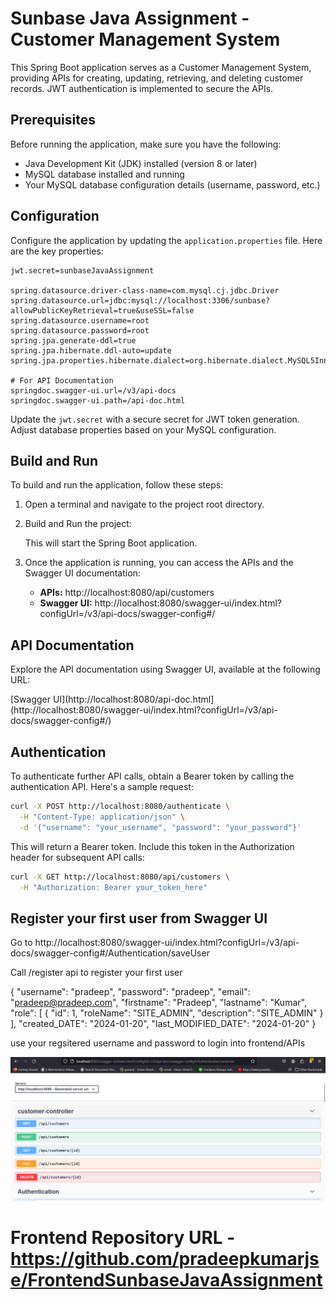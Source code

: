 # Sunbase Java Assignment - Customer Management System
 
This Spring Boot application serves as a Customer Management System, providing APIs for creating, updating, retrieving, and deleting customer records. JWT authentication is implemented to secure the APIs.

## Prerequisites

Before running the application, make sure you have the following:

- Java Development Kit (JDK) installed (version 8 or later)
- MySQL database installed and running
- Your MySQL database configuration details (username, password, etc.)

## Configuration

Configure the application by updating the `application.properties` file. Here are the key properties:

```properties
jwt.secret=sunbaseJavaAssignment

spring.datasource.driver-class-name=com.mysql.cj.jdbc.Driver
spring.datasource.url=jdbc:mysql://localhost:3306/sunbase?allowPublicKeyRetrieval=true&useSSL=false
spring.datasource.username=root
spring.datasource.password=root
spring.jpa.generate-ddl=true
spring.jpa.hibernate.ddl-auto=update
spring.jpa.properties.hibernate.dialect=org.hibernate.dialect.MySQL5InnoDBDialect

# For API Documentation
springdoc.swagger-ui.url=/v3/api-docs
springdoc.swagger-ui.path=/api-doc.html
```

Update the `jwt.secret` with a secure secret for JWT token generation. Adjust database properties based on your MySQL configuration.

## Build and Run

To build and run the application, follow these steps:

1. Open a terminal and navigate to the project root directory.
2. Build and Run the project:

   This will start the Spring Boot application.

4. Once the application is running, you can access the APIs and the Swagger UI documentation:

   - **APIs:** http://localhost:8080/api/customers
   - **Swagger UI:** http://localhost:8080/swagger-ui/index.html?configUrl=/v3/api-docs/swagger-config#/

## API Documentation

Explore the API documentation using Swagger UI, available at the following URL:

[Swagger UI](http://localhost:8080/api-doc.html](http://localhost:8080/swagger-ui/index.html?configUrl=/v3/api-docs/swagger-config#/)

## Authentication

To authenticate further API calls, obtain a Bearer token by calling the authentication API. Here's a sample request:

```bash
curl -X POST http://localhost:8080/authenticate \
  -H "Content-Type: application/json" \
  -d '{"username": "your_username", "password": "your_password"}'
```

This will return a Bearer token. Include this token in the Authorization header for subsequent API calls:

```bash
curl -X GET http://localhost:8080/api/customers \
  -H "Authorization: Bearer your_token_here"
```



## Register your first user from Swagger UI

Go to http://localhost:8080/swagger-ui/index.html?configUrl=/v3/api-docs/swagger-config#/Authentication/saveUser

Call /register api to register your first user

{
  "username": "pradeep",
  "password": "pradeep",
  "email": "pradeep@pradeep.com",
  "firstname": "Pradeep",
  "lastname": "Kumar",
  "role": [
    {
      "id": 1,
      "roleName": "SITE_ADMIN",
      "description": "SITE_ADMIN"
    }
  ],
  "created_DATE": "2024-01-20",
  "last_MODIFIED_DATE": "2024-01-20"
}

use your regsitered username and password to login into frontend/APIs




![Project Screenshot 1](./project-screenshot-1.png)



# Frontend Repository URL - https://github.com/pradeepkumarjse/FrontendSunbaseJavaAssignment

